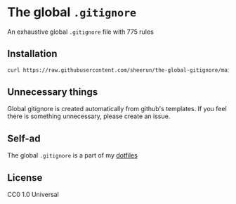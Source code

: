 # The global `.gitignore`

An exhaustive global `.gitignore` file with 775 rules

## Installation

```bash
curl https://raw.githubusercontent.com/sheerun/the-global-gitignore/main/.gitignore > ~/.gitignore
```

## Unnecessary things

Global gitignore is created automatically from github's templates. If you feel there is something unnecessary, please create an issue. 

## Self-ad

The global `.gitignore` is a part of my [dotfiles](https://github.com/sheerun/dotfiles)

## License

CC0 1.0 Universal
